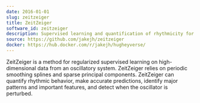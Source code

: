 ```yaml
---
date: 2016-01-01
slug: zeitzeiger
title: ZeitZeiger
software_id: zeitzeiger
description: Supervised learning and quantification of rhythmicity for high-dimensional, periodic data
source: https://github.com/jakejh/zeitzeiger
docker: https://hub.docker.com/r/jakejh/hugheyverse/
---
```


ZeitZeiger is a method for regularized supervised learning on high-dimensional data from an oscillatory system. ZeitZeiger relies on periodic smoothing splines and sparse principal components. ZeitZeiger can quantify rhythmic behavior, make accurate predictions, identify major patterns and important features, and detect when the oscillator is perturbed.
